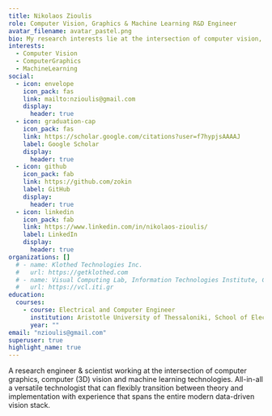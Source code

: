 ```yaml
---
title: Nikolaos Zioulis
role: Computer Vision, Graphics & Machine Learning R&D Engineer
avatar_filename: avatar_pastel.png
bio: My research interests lie at the intersection of computer vision, computer graphics and modern data-driven approaches.
interests:
  - Computer Vision
  - ComputerGraphics
  - MachineLearning
social:
  - icon: envelope
    icon_pack: fas
    link: mailto:nzioulis@gmail.com
    display:
      header: true
  - icon: graduation-cap
    icon_pack: fas
    link: https://scholar.google.com/citations?user=f7hypjsAAAAJ
    label: Google Scholar
    display:
      header: true
  - icon: github
    icon_pack: fab
    link: https://github.com/zokin
    label: GitHub
    display:
      header: true
  - icon: linkedin
    icon_pack: fab
    link: https://www.linkedin.com/in/nikolaos-zioulis/
    label: LinkedIn
    display:
      header: true
organizations: []
  # - name: Klothed Technologies Inc.
  #   url: https://getklothed.com
  # - name: Visual Computing Lab, Information Technologies Institute, Centre for Research and Technology Hellas
  #   url: https://vcl.iti.gr
education:
  courses:
    - course: Electrical and Computer Engineer
      institution: Aristotle University of Thessaloniki, School of Electrical and Computer Engineering
      year: ""
email: "nzioulis@gmail.com"
superuser: true
highlight_name: true
---
```

A research engineer & scientist working at the intersection of computer graphics, computer (3D) vision and machine learning technologies. All-in-all a versatile technologist that can flexibly transition between theory and implementation with experience that spans the entire modern data-driven vision stack.

